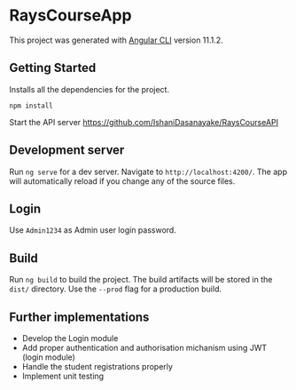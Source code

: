# RaysCourseApp

This project was generated with [Angular CLI](https://github.com/angular/angular-cli) version 11.1.2.

## Getting Started
Installs all the dependencies for the project.

`npm install`

Start the API server https://github.com/IshaniDasanayake/RaysCourseAPI

## Development server

Run `ng serve` for a dev server. Navigate to `http://localhost:4200/`. The app will automatically reload if you change any of the source files.

## Login
Use `Admin1234` as Admin user login password.

## Build

Run `ng build` to build the project. The build artifacts will be stored in the `dist/` directory. Use the `--prod` flag for a production build.

## Further implementations
- Develop the Login module
- Add proper authentication and authorisation michanism using JWT (login module)
- Handle the student registrations properly
- Implement unit testing


